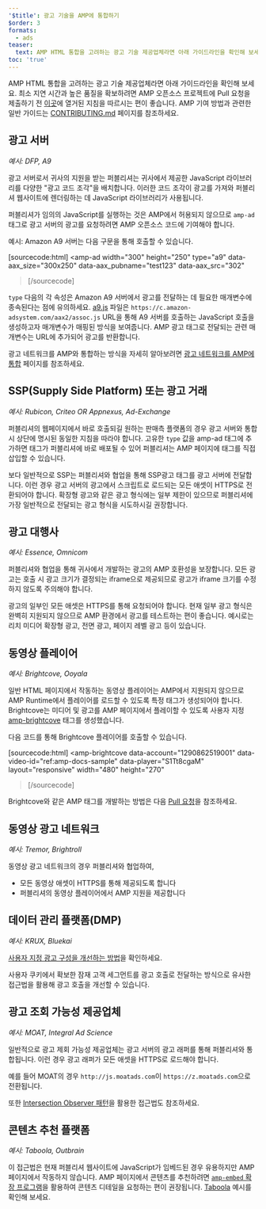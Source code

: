 ```yaml
---
'$title': 광고 기술을 AMP에 통합하기
$order: 3
formats:
  - ads
teaser:
  text: AMP HTML 통합을 고려하는 광고 기술 제공업체라면 아래 가이드라인을 확인해 보세요
toc: 'true'
---
```


<!--
This file is imported from https://github.com/ampproject/amphtml/blob/main/ads/_integration-guide.md.
Please do not change this file.
If you have found a bug or an issue please
have a look and request a pull request there.
-->

AMP HTML 통합을 고려하는 광고 기술 제공업체라면 아래 가이드라인을 확인해 보세요. 최소 지연 시간과 높은 품질을 확보하려면 AMP 오픈소스 프로젝트에 Pull 요청을 제출하기 전 [이곳](https://github.com/ampproject/amphtml/blob/main/ads/../3p/README.md#ads)에 열거된 지침을 따르시는 편이 좋습니다. AMP 기여 방법과 관련한 일반 가이드는 [CONTRIBUTING.md](https://github.com/ampproject/amphtml/blob/main/ads/../docs/contributing.md) 페이지를 참조하세요.

## 광고 서버<a name="ad-server"></a>

_예시: DFP, A9_

광고 서버로서 귀사의 지원을 받는 퍼블리셔는 귀사에서 제공한 JavaScript 라이브러리를 다양한 "광고 코드 조각"을 배치합니다. 이러한 코드 조각이 광고를 가져와 퍼블리셔 웹사이트에 렌더링하는 데 JavaScript 라이브러리가 사용됩니다.

퍼블리셔가 임의의 JavaScript를 실행하는 것은 AMP에서 허용되지 않으므로 `amp-ad` 태그로 광고 서버의 광고를 요청하려면 AMP 오픈소스 코드에 기여해야 합니다.

예시: Amazon A9 서버는 다음 구문을 통해 호출할 수 있습니다.

[sourcecode:html]
<amp-ad
width="300"
height="250"
type="a9"
data-aax_size="300x250"
data-aax_pubname="test123"
data-aax_src="302"

> </amp-ad>
> [/sourcecode]

`type` 다음의 각 속성은 Amazon A9 서버에서 광고를 전달하는 데 필요한 매개변수에 종속된다는 점에 유의하세요. [a9.js](https://github.com/ampproject/amphtml/blob/main/ads/./a9.js) 파일은 `https://c.amazon-adsystem.com/aax2/assoc.js` URL을 통해 A9 서버를 호출하는 JavaScript 호출을 생성하고자 매개변수가 매핑된 방식을 보여줍니다. AMP 광고 태그로 전달되는 관련 매개변수는 URL에 추가되어 광고를 반환합니다.

광고 네트워크를 AMP와 통합하는 방식을 자세히 알아보려면 [광고 네트워크를 AMP에 통합](https://github.com/ampproject/amphtml/blob/main/ads/README.md) 페이지를 참조하세요.

## SSP(Supply Side Platform) 또는 광고 거래 <a name="supply-side-platform-ssp-or-an-ad-exchange"></a>

_예시: Rubicon, Criteo OR Appnexus, Ad-Exchange_

퍼블리셔의 웹페이지에서 바로 호출되길 원하는 판매측 플랫폼의 경우 광고 서버와 통합 시 상단에 명시된 동일한 지침을 따라야 합니다. 고유한 `type` 값을 amp-ad 태그에 추가하면 태그가 퍼블리셔에 바로 배포될 수 있어 퍼블리셔는 AMP 페이지에 태그를 직접 삽입할 수 있습니다.

보다 일반적으로 SSP는 퍼블리셔와 협업을 통해 SSP광고 태그를 광고 서버에 전달합니다. 이런 경우 광고 서버의 광고에서 스크립트로 로드되는 모든 애셋이 HTTPS로 전환되어야 합니다. 확장형 광고와 같은 광고 형식에는 일부 제한이 있으므로 퍼블리셔에 가장 일반적으로 전달되는 광고 형식을 시도하시길 권장합니다.

## 광고 대행사 <a name="ad-agency"></a>

_예시: Essence, Omnicom_

퍼블리셔와 협업을 통해 귀사에서 개발하는 광고의 AMP 호환성을 보장합니다. 모든 광고는 호출 시 광고 크기가 결정되는 iframe으로 제공되므로 광고가 iframe 크기를 수정하지 않도록 주의해야 합니다.

광고의 일부인 모든 애셋은 HTTPS를 통해 요청되어야 합니다. 현재 일부 광고 형식은 완벽히 지원되지 않으므로 AMP 환경에서 광고를 테스트하는 편이 좋습니다. 예시로는 리치 미디어 확장형 광고, 전면 광고, 페이지 레벨 광고 등이 있습니다.

## 동영상 플레이어 <a name="video-player"></a>

_예시: Brightcove, Ooyala_

일반 HTML 페이지에서 작동하는 동영상 플레이어는 AMP에서 지원되지 않으므로 AMP Runtime에서 플레이어를 로드할 수 있도록 특정 태그가 생성되어야 합니다. Brightcove는 미디어 및 광고를 AMP 페이지에서 플레이할 수 있도록 사용자 지정 [amp-brightcove](https://github.com/ampproject/amphtml/blob/main/extensions/amp-brightcove/amp-brightcove.md) 태그를 생성했습니다.

다음 코드를 통해 Brightcove 플레이어를 호출할 수 있습니다.

[sourcecode:html]
<amp-brightcove
data-account="1290862519001"
data-video-id="ref:amp-docs-sample"
data-player="S1Tt8cgaM"
layout="responsive"
width="480"
height="270"

> </amp-brightcove>
> [/sourcecode]

Brightcove와 같은 AMP 태그를 개발하는 방법은 다음 [Pull 요청](https://github.com/ampproject/amphtml/pull/1052)을 참조하세요.

## 동영상 광고 네트워크 <a name="video-ad-network"></a>

_예시: Tremor, Brightroll_

동영상 광고 네트워크의 경우 퍼블리셔와 협업하여,

- 모든 동영상 애셋이 HTTPS를 통해 제공되도록 합니다
- 퍼블리셔의 동영상 플레이어에서 AMP 지원을 제공합니다

## 데이터 관리 플랫폼(DMP) <a name="data-management-platform-dmp"></a>

_예시: KRUX, Bluekai_

[사용자 지정 광고 구성을 개선하는 방법](https://amp.dev/documentation/components/amp-ad#enhance-incoming-ad-configuration)을 확인하세요.

사용자 쿠키에서 확보한 잠재 고객 세그먼트를 광고 호출로 전달하는 방식으로 유사한 접근법을 활용해 광고 호출을 개선할 수 있습니다.

## 광고 조회 가능성 제공업체<a name="viewability-provider"></a>

_예시: MOAT, Integral Ad Science_

일반적으로 광고 제회 가능성 제공업체는 광고 서버의 광고 래퍼를 통해 퍼블리셔와 통합됩니다. 이런 경우 광고 래퍼가 모든 애셋을 HTTPS로 로드해야 합니다.

예를 들어 MOAT의 경우 `http://js.moatads.com`이 `https://z.moatads.com`으로 전환됩니다.

또한 [Intersection Observer 패턴](https://github.com/ampproject/amphtml/blob/main/ads/README.md#ad-viewability)을 활용한 접근법도 참조하세요.

## 콘텐츠 추천 플랫폼 <a name="content-recommendation-platform"></a>

_예시: Taboola, Outbrain_

이 접근법은 현재 퍼블리셔 웹사이트에 JavaScript가 임베드된 경우 유용하지만 AMP 페이지에서 작동하지 않습니다. AMP 페이지에서 콘텐츠를 추천하려면 [`amp-embed` 확장 프로그램](https://amp.dev/documentation/components/amp-ad)을 활용하여 콘텐츠 디테일을 요청하는 편이 권장됩니다. [Taboola](https://github.com/ampproject/amphtml/blob/main/ads/taboola.md) 예시를 확인해 보세요.
